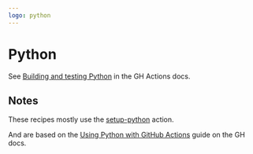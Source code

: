 ```yaml
---
logo: python
---
```

# Python

See [Building and testing Python](https://docs.github.com/en/free-pro-team@latest/actions/guides/building-and-testing-pythons) in the GH Actions docs.


## Notes

These recipes mostly use the [setup-python](https://github.com/actions/setup-python) action.

And are based on the [Using Python with GitHub Actions](https://help.github.com/en/actions/language-and-framework-guides/using-python-with-github-actions) guide on the GH docs.
